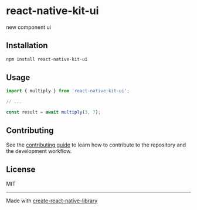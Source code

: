 # react-native-kit-ui

new component ui 

## Installation

```sh
npm install react-native-kit-ui
```

## Usage


```js
import { multiply } from 'react-native-kit-ui';

// ...

const result = await multiply(3, 7);
```


## Contributing

See the [contributing guide](CONTRIBUTING.md) to learn how to contribute to the repository and the development workflow.

## License

MIT

---

Made with [create-react-native-library](https://github.com/callstack/react-native-builder-bob)

